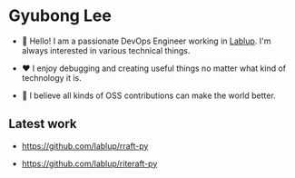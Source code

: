 # Gyubong Lee

* :wave: Hello! I am a passionate DevOps Engineer working in [Lablup](https://www.lablup.com/). I'm always interested in various technical things.

* :heart: I enjoy debugging and creating useful things no matter what kind of technology it is.

* :unicorn: I believe all kinds of OSS contributions can make the world better.

## Latest work

* https://github.com/lablup/rraft-py

* https://github.com/lablup/riteraft-py
